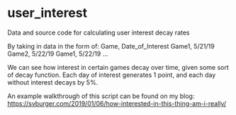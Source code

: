# user_interest
Data and source code for calculating user interest decay rates

By taking in data in the form of:
Game, Date_of_Interest
Game1, 5/21/19
Game2, 5/22/19
Game1, 5/22/19
...

We can see how interest in certain games decay over time, given some sort of decay function.
Each day of interest generates 1 point, and each day without interest decays by 5%.

An example walkthrough of this script can be found on my blog: https://svburger.com/2019/01/06/how-interested-in-this-thing-am-i-really/
